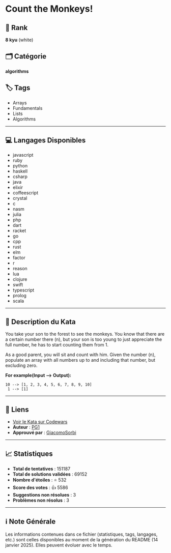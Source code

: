# Count the Monkeys!

## 🏅 Rank
**8 kyu** (white)

## 🗂️ Catégorie
**algorithms**

## 🏷️ Tags
- Arrays
- Fundamentals
- Lists
- Algorithms

---

## 💻 Langages Disponibles
- javascript
- ruby
- python
- haskell
- csharp
- java
- elixir
- coffeescript
- crystal
- c
- nasm
- julia
- php
- dart
- racket
- go
- cpp
- rust
- elm
- factor
- r
- reason
- lua
- clojure
- swift
- typescript
- prolog
- scala

---

## 📜 Description du Kata

You take your son to the forest to see the monkeys. You know that there are a certain number there (n), but your son is too young to just appreciate the full number, he has to start counting them from 1.

As a good parent, you will sit and count with him. Given the number (n), populate an array with all numbers up to and including that number, but excluding zero.

**For example(Input --> Output):**
```
10 --> [1, 2, 3, 4, 5, 6, 7, 8, 9, 10]
 1 --> [1]
```


---

## 🔗 Liens
- [Voir le Kata sur Codewars](https://www.codewars.com/kata/56f69d9f9400f508fb000ba7)
- **Auteur** : [PG1](https://www.codewars.com/users/PG1)
- **Approuvé par** : [GiacomoSorbi](https://www.codewars.com/users/GiacomoSorbi)

---

## 📈 Statistiques
- **Total de tentatives** : 151187
- **Total de solutions validées** : 69152
- **Nombre d'étoiles** : ⭐ 532
- **Score des votes** : 👍 5586
- **Suggestions non résolues** : 3
- **Problèmes non résolus** : 3

---

## ℹ️ Note Générale
Les informations contenues dans ce fichier (statistiques, tags, langages, etc.) sont celles disponibles au moment de la génération du README (14 janvier 2025). Elles peuvent évoluer avec le temps.
